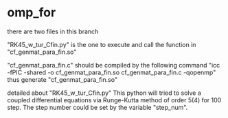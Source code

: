 # omp_for
there are two files in this branch


"RK45_w_tur_Cfin.py" is the one to execute and call the function in "cf_genmat_para_fin.so"


"cf_genmat_para_fin.c" should be compiled by the following command 
"icc -fPIC -shared -o cf_genmat_para_fin.so cf_genmat_para_fin.c -qopenmp" 
thus generate "cf_genmat_para_fin.so"


detailed about "RK45_w_tur_Cfin.py"
This python will tried to solve a coupled differential equations via Runge-Kutta method of order 5(4) for 100 step.
The step number could be set by the variable "step_num".
